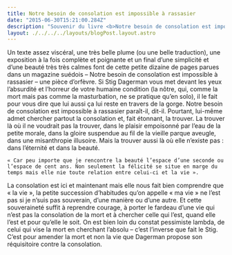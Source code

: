 ```yaml
---
title: Notre besoin de consolation est impossible à rassasier
date: "2015-06-30T15:21:00.284Z"
description: "Souvenir du livre <b>Notre besoin de consolation est impossible à rassasier</b> de Stig Dagerman"
layout: ./../../../layouts/blogPost.layout.astro
--- 
```


Un texte assez viscéral, une très belle plume (ou une belle traduction), une exposition à la fois complète et poignante et un final d’une simplicité et d’une beauté très très calmes font de cette petite dizaine de pages parues dans un magazine suédois – Notre besoin de consolation est impossible à rassasier – une pièce d’orfèvre. Si Stig Dagerman vous met devant les yeux l’absurdité et l’horreur de votre humaine condition (la nôtre, qui, comme la mort mais pas comme la masturbation, ne se pratique qu’en solo), il le fait pour vous dire que lui aussi ça lui reste en travers de la gorge. Notre besoin de consolation est impossible à rassasier paraît-il, dit-il. Pourtant, lui-même admet chercher partout la consolation et, fait étonnant, la trouver. La trouver là où il ne voudrait pas la trouver, dans le plaisir empoisonné par l’eau de la petite morale, dans la gloire suspendue au fil de la vieille parque aveugle, dans une misanthropie illusoire. Mais la trouver aussi là où elle n’existe pas : dans l’éternité et dans la beauté.

    « Car peu importe que je rencontre la beauté l’espace d’une seconde ou l’espace de cent ans. Non seulement la félicité se situe en marge du temps mais elle nie toute relation entre celui-ci et la vie ».

La consolation est ici et maintenant mais elle nous fait bien comprendre que « la vie », la petite succession d’habitudes qu’on appelle « ma vie » ne l’est pas si je n’suis pas souverain, d’une manière ou d’une autre. Et cette souveraineté suffit à reprendre courage, à porter le fardeau d’une vie qui n’est pas la consolation de la mort et à chercher celle qui l’est, quand elle l’est et pour qu’elle le soit. On est bien loin du constat pessimiste lambda, de celui qui vise la mort en cherchant l’absolu – c’est l’inverse que fait le Stig. C’est pour amender la mort et non la vie que Dagerman propose son réquisitoire contre la consolation.
